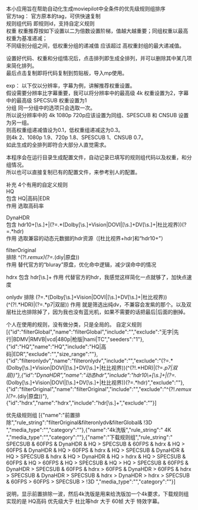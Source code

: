 本小应用旨在帮助自动化生成moviepilot中全条件的优先级规则组排序  
官方tag： 官方原本的tag，可供快速复制  
规则组代码 即规则id，支持自定义规则   
权重 权重推荐按如下设置以二为倍数设置阶梯，值越大越重要；同组权重以最高权重为基准递减；  
不同级别分组之间，低权重分组的递减值 应该超过 高权重封组的最大递减值。  

设置好代码、权重和分组情况后，点击排列即生成全排列，并可以删除其中某几项来简化排列。  
最后点击复制即将代码复制到剪贴板，导入mp使用。  

exp： 以下仅以分辨率，字幕为例，讲解推荐权重设置。  
假设需要分辨率比字幕重要，我可以将分辨率中的最高级 4k 权重设置为2，字幕中的最高级 SPECSUB 权重设置为1  
分组 同一分组中的选项只会选取一次。  
所以说分辨率中的 4k 1080p 720p应该设置为同组、SPESCUB 和 CNSUB 设置为另一组。  
则高权重组递减值设为0.1，低权重组递减这为0.3。  
则4k 2、1080p 1.9、720p 1.8、SPESCUB 1、CNSUB 0.7。  
如此生成的全排列即符合大部分人直觉需求。  

本程序会在运行目录生成配置文件，自动记录已填写的规则组代码以及权重，和分组情况。  
所以也可以直接复制已有的配置文件，来参考别人的配置。   

补充 4个有用的自定义规则  
HQ  
包含 HQ|高码|EDR  
作用 选取高码率  

DynaHDR  
包含 hdr10\+[\s.]+|(?=.*(Dolby[\s.]+Vision|DOVI|[\s.]+DV[\s.]+|杜比视界))(?=.*hdr)  
作用 选取兼容的动态元数据的hdr资源（[杜比视界+hdr]和“hdr10+”）  
 
filterOriginal  
排除 ^(?!.*remux)(?=.*(diy|原盘))  
作用 替代官方的“bluray”原盘，优化命中逻辑，减少误命中的情况  

hdrx
包含 hdr[\s.]+
作用 代替官方的hdr，我感觉这样简化一点就够了，加快点速度

onlydv
排除 (?=.*(Dolby[\s.]+Vision|DOVI|[\s.]+DV[\s.]+|杜比视界))(^(?!.*HDR)|(?=.*p7|双层))
作用 就是筛选出纯dv，不兼容会发紫的那个。以及双层杜比也排除掉了，因为我也没有蓝光机，如果不需要的话把最后|后面的删掉。

个人在使用的规则，没有做分类，只是全局的。
自定义规则
[{"id":"filterGlobal","name":"filterGlobal","include":"","exclude":"无字|先行|BDMV|RMVB|vcd|480p|枪版|hami|TC","seeders":"1"},{"id":"HQ","name":"HQ","include":"HQ|高码|EDR","exclude":"","size_range":""},{"id":"filteronlydv","name":"filteronlydv","include":"","exclude":"(?=.*(Dolby[\\s.]+Vision|DOVI|[\\s.]+DV[\\s.]+|杜比视界))(^(?!.*HDR)|(?=.*p7|双层))"},{"id":"DynaHDR","name":"动态hdr","include":"hdr10\\+[\\s.]+|(?=.*(Dolby[\\s.]+Vision|DOVI|[\\s.]+DV[\\s.]+|杜比视界))(?=.*hdr)","exclude":""},{"id":"filterOriginal","name":"filterOriginal","include":"","exclude":"^(?!.*remux)(?=.*(diy|原盘))"},{"id":"hdrx","name":"hdrx","include":"hdr[\\s.]+","exclude":""}]

优先级规则组
[{"name":"前置排除","rule_string":"filterOriginal&filteronlydv&filterGlobal& !3D ","media_type":"","category":""},{"name":"4k洗版","rule_string":" 4K ","media_type":"","category":""},{"name":"下载规则组","rule_string":" SPECSUB & 60FPS & DynaHDR & HQ > SPECSUB & 60FPS & hdrx & HQ > 60FPS & DynaHDR & HQ > 60FPS & hdrx & HQ > SPECSUB & DynaHDR & HQ > SPECSUB & hdrx & HQ > DynaHDR & HQ > hdrx & HQ > SPECSUB & 60FPS & HQ > 60FPS & HQ > SPECSUB & HQ > HQ > SPECSUB & 60FPS & DynaHDR > SPECSUB & 60FPS & hdrx > 60FPS & DynaHDR > 60FPS & hdrx > SPECSUB & DynaHDR > SPECSUB & hdrx > DynaHDR > hdrx > SPECSUB & 60FPS > 60FPS > SPECSUB > !3D ","media_type":"","category":""}]

说明，显示前置排除一波，然后4k洗版是用来给洗版加一个4k要求，下载规则组实现的是 HQ高码 优先级大于 杜比等hdr 大于 60帧 大于 特效字幕。
